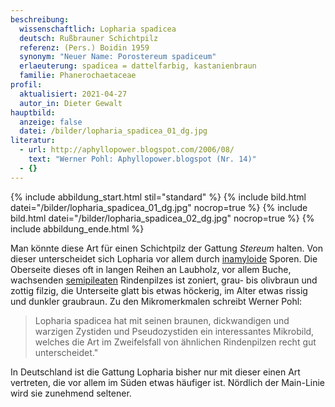 ```yaml
---
beschreibung:
  wissenschaftlich: Lopharia spadicea
  deutsch: Rußbrauner Schichtpilz
  referenz: (Pers.) Boidin 1959
  synonym: "Neuer Name: Porostereum spadiceum"
  erlaeuterung: spadicea = dattelfarbig, kastanienbraun
  familie: Phanerochaetaceae
profil:
  aktualisiert: 2021-04-27
  autor_in: Dieter Gewalt
hauptbild:
  anzeige: false
  datei: /bilder/lopharia_spadicea_01_dg.jpg
literatur:
  - url: http://aphyllopower.blogspot.com/2006/08/
    text: "Werner Pohl: Aphyllopower.blogspot (Nr. 14)"
  - {}
---
```

{% include abbildung_start.html stil="standard" %}
{% include bild.html datei="/bilder/lopharia_spadicea_01_dg.jpg" nocrop=true %}
{% include bild.html datei="/bilder/lopharia_spadicea_02_dg.jpg" nocrop=true %}
{% include abbildung_ende.html %}

Man könnte diese Art für einen Schichtpilz der Gattung *Stereum* halten. Von dieser unterscheidet sich Lopharia vor allem durch [inamyloide](inamyloid "Glossar") Sporen. Die Oberseite dieses oft in langen Reihen an Laubholz, vor allem Buche, wachsenden [semipileaten](semipileat "Glossar") Rindenpilzes ist zoniert, grau- bis olivbraun und zottig filzig, die Unterseite glatt bis etwas höckerig, im Alter etwas rissig und dunkler graubraun. Zu den Mikromerkmalen schreibt Werner Pohl: 

> Lopharia spadicea hat mit seinen braunen, dickwandigen und warzigen Zystiden und Pseudozystiden ein interessantes Mikrobild, welches die Art im Zweifelsfall von ähnlichen Rindenpilzen recht gut unterscheidet."

In  Deutschland ist die Gattung Lopharia bisher nur mit dieser einen Art vertreten, die vor allem im Süden etwas häufiger ist. Nördlich der Main-Linie wird sie zunehmend seltener.
